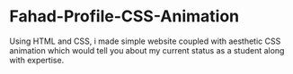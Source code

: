 # Fahad-Profile-CSS-Animation
Using HTML and CSS, i made simple website coupled with aesthetic CSS animation which would tell you about my current status as a student along with expertise.
